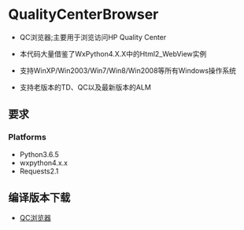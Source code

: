 QualityCenterBrowser
====================

- QC浏览器;主要用于浏览访问HP Quality Center

- 本代码大量借鉴了WxPython4.X.X中的Html2_WebView实例


- 支持WinXP/Win2003/Win7/Win8/Win2008等所有Windows操作系统

- 支持老版本的TD、QC以及最新版本的ALM

要求
-------------------------
### Platforms
- Python3.6.5
- wxpython4.x.x
- Requests2.1

编译版本下载
------------------------

- [QC浏览器](http://qc.hiadmin.org/)
